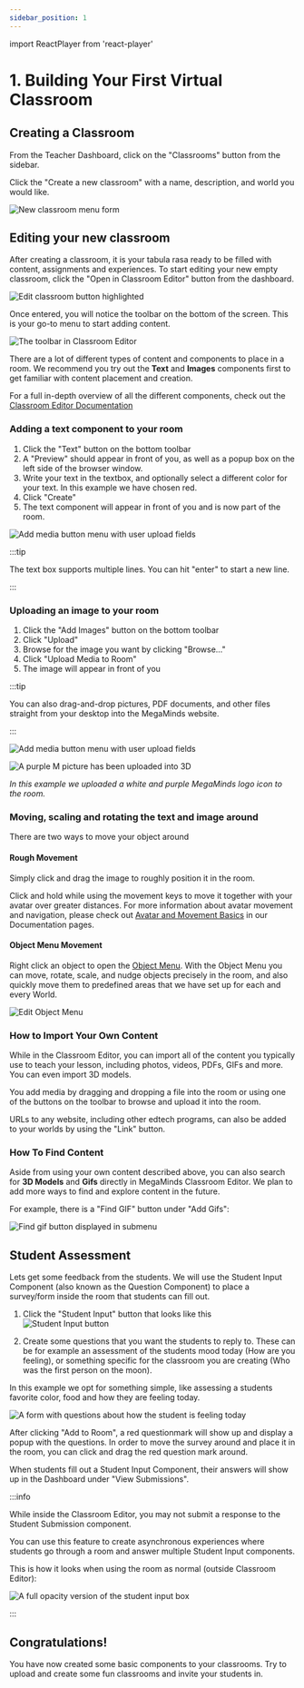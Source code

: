 ```yaml
---
sidebar_position: 1
---
```


import ReactPlayer from 'react-player'

# 1. Building Your First Virtual Classroom

## Creating a Classroom

From the Teacher Dashboard, click on the "Classrooms" button from the sidebar.

Click the "Create a new classroom" with a name, description, and world you would like.

![New classroom menu form](img/new_classroom_menu.png)

## Editing your new classroom

After creating a classroom, it is your tabula rasa ready to be filled with content, assignments and experiences.
To start editing your new empty classroom, click the "Open in Classroom Editor" button from the dashboard.

![Edit classroom button highlighted](img/edit_classroom.png)

Once entered, you will notice the toolbar on the bottom of the screen. This is your go-to menu to start adding content.

![The toolbar in Classroom Editor](img/toolbar_editor.png)

There are a lot of different types of content and components to place in a room. We recommend you try out the **Text** and **Images** components first to get familiar with content placement and creation.

For a full in-depth overview of all the different components, check out the [Classroom Editor Documentation](/docs/editor)

### Adding a text component to your room

1. Click the "Text" button on the bottom toolbar
2. A "Preview" should appear in front of you, as well as a popup box on the left side of the browser window.
3. Write your text in the textbox, and optionally select a different color for your text. In this example we have chosen red.
4. Click "Create"
5. The text component will appear in front of you and is now part of the room.

![Add media button menu with user upload fields](img/example_text.png)

:::tip

The text box supports multiple lines. You can hit "enter" to start a new line.

:::


### Uploading an image to your room

1. Click the "Add Images" button on the bottom toolbar
2. Click "Upload"
3. Browse for the image you want by clicking "Browse..."
4. Click "Upload Media to Room"
5. The image will appear in front of you

:::tip

You can also drag-and-drop pictures, PDF documents, and other files straight from your desktop into the MegaMinds website.

:::

![Add media button menu with user upload fields](img/add_media.png)

![A purple M picture has been uploaded into 3D](img/add_media2.png)

*In this example we uploaded a white and purple MegaMinds logo icon to the room.*

### Moving, scaling and rotating the text and image around

There are two ways to move your object around

#### Rough Movement
Simply click and drag the image to roughly position it in the room.

Click and hold while using the movement keys to move it together with your avatar over greater distances. For more information about avatar movement and navigation, please check out [Avatar and Movement Basics](/docs/3d/intro) in our Documentation pages.

#### Object Menu Movement
Right click an object to open the [Object Menu](/docs/editor/object-menu). With the Object Menu you can move, rotate, scale, and nudge objects precisely in the room, and also quickly move them to predefined areas that we have set up for each and every World.

![Edit Object Menu](img/object-edit.png)


### How to Import Your Own Content

While in the Classroom Editor, you can import all of the content you typically use to teach your lesson, including photos, videos, PDFs, GIFs and more. You can even import 3D models.

You add media by dragging and dropping a file into the room or using one of the buttons on the toolbar to browse and upload it into the room.

URLs to any website, including other edtech programs, can also be added to your worlds by using the "Link" button.

### How To Find Content

Aside from using your own content described above, you can also search for **3D Models** and **Gifs** directly in MegaMinds Classroom Editor. We plan to add more ways to find and explore content in the future.

For example, there is a "Find GIF" button under "Add Gifs":

![Find gif button displayed in submenu](img/gif_search.png)


## Student Assessment

Lets get some feedback from the students. We will use the Student Input Component (also known as the Question Component) to place a survey/form inside the room that students can fill out. 

1. Click the "Student Input" button that looks like this ![Student Input button](img/student_input.png)

2. Create some questions that you want the students to reply to. These can be for example an assessment of the students mood today (How are you feeling), or something specific for the classroom you are creating (Who was the first person on the moon).

In this example we opt for something simple, like assessing a students favorite color, food and how they are feeling today.

![A form with questions about how the student is feeling today](img/submission_box1.png)

After clicking "Add to Room", a red questionmark will show up and display a popup with the questions.
In order to move the survey around and place it in the room, you can click and drag the red question mark around.

When students fill out a Student Input Component, their answers will show up in the Dashboard under "View Submissions".

:::info

While inside the Classroom Editor, you may not submit a response to the Student Submission component.

You can use this feature to create asynchronous experiences where students go through a room and answer multiple Student Input components. 

This is how it looks when using the room as normal (outside Classroom Editor):

![A full opacity version of the student input box](img/student_pov.png)



:::

## Congratulations!

You have now created some basic components to your classrooms. Try to upload and create some fun classrooms and invite your students in.
